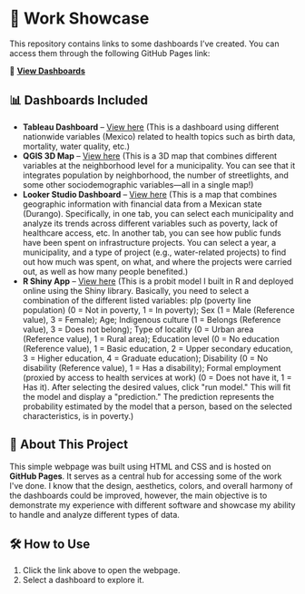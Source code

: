 # 🚀 Work Showcase  

This repository contains links to some dashboards I’ve created. You can access them through the following GitHub Pages link:  

🔗 **[View Dashboards](https://josueyz.github.io/work-showcase/)**  

## 📊 Dashboards Included  
- **Tableau Dashboard** – [View here](https://public.tableau.com/app/profile/josueyanez/viz/Jobapplication-Josue/Dashboard1)  (This is a dashboard using different nationwide variables (Mexico) related to health topics such as birth data, mortality, water quality, etc.)
- **QGIS 3D Map** – [View here](https://josueyz.github.io/lerdo_pub/) (This is a 3D map that combines different variables at the neighborhood level for a municipality. You can see that it integrates population by neighborhood, the number of streetlights, and some other sociodemographic variables—all in a single map!)
- **Looker Studio Dashboard** – [View here](https://lookerstudio.google.com/reporting/c09e7fd3-8f74-4e75-bbd8-703b527b881a) (This is a map that combines geographic information with financial data from a Mexican state (Durango). Specifically, in one tab, you can select each municipality and analyze its trends across different variables such as poverty, lack of healthcare access, etc. In another tab, you can see how public funds have been spent on infrastructure projects. You can select a year, a municipality, and a type of project (e.g., water-related projects) to find out how much was spent, on what, and where the projects were carried out, as well as how many people benefited.) 
- **R Shiny App** – [View here](https://josueyz.shinyapps.io/codigos_r/) (This is a probit model I built in R and deployed online using the Shiny library. Basically, you need to select a combination of the different listed variables: plp (poverty line population) (0 = Not in poverty, 1 = In poverty); Sex (1 = Male (Reference value), 3 = Female); Age; Indigenous culture (1 = Belongs (Reference value), 3 = Does not belong); Type of locality (0 = Urban area (Reference value), 1 = Rural area); Education level (0 = No education (Reference value), 1 = Basic education, 2 = Upper secondary education, 3 = Higher education, 4 = Graduate education); Disability (0 = No disability (Reference value), 1 = Has a disability); Formal employment (proxied by access to health services at work) (0 = Does not have it, 1 = Has it). After selecting the desired values, click "run model." This will fit the model and display a "prediction." The prediction represents the probability estimated by the model that a person, based on the selected characteristics, is in poverty.)


## 🔧 About This Project  
This simple webpage was built using HTML and CSS and is hosted on **GitHub Pages**. It serves as a central hub for accessing some of the work I've done. I know that the design, aesthetics, colors, and overall harmony of the dashboards could be improved, however, the main objective is to demonstrate my experience with different software and showcase my ability to handle and analyze different types of data.

## 🛠 How to Use  
1. Click the link above to open the webpage.  
2. Select a dashboard to explore it.  
